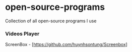 # open-source-programs
Collection of all open-source programs I use

### Videos Player
ScreenBox - [https://github.com/huynhsontung/Screenbox]
